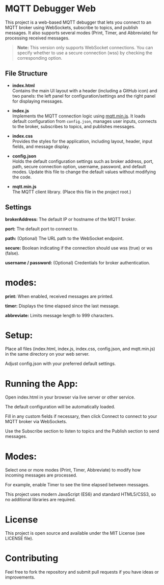 # MQTT Debugger Web

This project is a web-based MQTT debugger that lets you connect to an MQTT broker using WebSockets, subscribe to topics, and publish messages. It also supports several modes (Print, Timer, and Abbreviate) for processing received messages.

> **Note:** This version only supports WebSocket connections. You can specify whether to use a secure connection (wss) by checking the corresponding option.

## File Structure

- **index.html**  
  Contains the main UI layout with a header (including a GitHub icon) and two panels: the left panel for configuration/settings and the right panel for displaying messages.

- **index.js**  
  Implements the MQTT connection logic using [mqtt.min.js](https://github.com/mqttjs/MQTT.js). It loads default configuration from `config.json`, manages user inputs, connects to the broker, subscribes to topics, and publishes messages.

- **index.css**  
  Provides the styles for the application, including layout, header, input fields, and message display.

- **config.json**  
  Holds the default configuration settings such as broker address, port, path, secure connection option, username, password, and default modes. Update this file to change the default values without modifying the code.

- **mqtt.min.js**  
  The MQTT client library. (Place this file in the project root.)

## Settings

**brokerAddress:** The default IP or hostname of the MQTT broker.

**port:** The default port to connect to.

**path:** (Optional) The URL path to the WebSocket endpoint.

**secure:** Boolean indicating if the connection should use wss (true) or ws (false).

**username / password:** (Optional) Credentials for broker authentication.

# modes:

**print:** When enabled, received messages are printed.

**timer:** Displays the time elapsed since the last message.

**abbreviate:** Limits message length to 999 characters.

# Setup:

Place all files (index.html, index.js, index.css, config.json, and mqtt.min.js) in the same directory on your web server.

Adjust config.json with your preferred default settings.

# Running the App:

Open index.html in your browser via live server or other service.

The default configuration will be automatically loaded.

Fill in any custom fields if necessary, then click Connect to connect to your MQTT broker via WebSockets.

Use the Subscribe section to listen to topics and the Publish section to send messages.

# Modes:
Select one or more modes (Print, Timer, Abbreviate) to modify how incoming messages are processed.

For example, enable Timer to see the time elapsed between messages.

This project uses modern JavaScript (ES6) and standard HTML5/CSS3, so no additional libraries are required.

# License
This project is open source and available under the MIT License (see LICENSE file).

# Contributing
Feel free to fork the repository and submit pull requests if you have ideas or improvements.